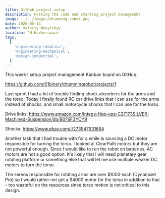 ```yaml
---
title: GitHub project setup
description: Posting the code and starting project management
image: ../../images/drumming-robot.png
date: 2020-05-13
author: Valeriy Novytskyy
location: ^H Hackerspace
tags:
  [
    'engineering-robotics',
    'engineering-mechanical',
    'design-industrial',
  ]
---
```


This week I setup project management Kanban board on GitHub:

https://github.com/01binary/drummingrobot/projects/1

Last sprint I had a lot of trouble finding shock absorbers for the arms and the torso. Today I finally found RC car drive links that I can use for the arms instead of shocks, and small motorcycle shocks that I can use for the torso.

Drive links: https://www.amazon.com/Integy-Hop-ups-C27173SILVER-Machined-Suspension/dp/B076F3YCY9

Shocks: https://www.ebay.com/i/273547931664

Another task that I had trouble with for a while is sourcing a DC motor responsible for turning the torso. I looked at ClearPath motors but they are not powerful enough. Since I would like to run the robot on batteries, AC motors are not a good option. It's likely that I will need planetary gear rotating platform or something else that will let me use multiple weaker DC motors to turn the torso.

The servos responsible for rotating arms are over $1000 each (Dynamixel Pro) so I would rather not get a $4000 motor for the torso in addition to that - too wasteful on the resources since torso motion is not critical to this design.
